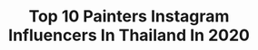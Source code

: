 ---
title: Top 10 Painters Instagram Influencers In Thailand In 2020
description: >-
  Find top painters Instagram influencers in Thailand in 2020. Most popular hashtags: #pinterest #tb #lifecycle #roadbikes.
platform: Instagram
profiles:
  - username: "mint.chareena"
    fullname: >-
      Mℹ️NT
    location: "Thailand"
    followers: 25544
    engagement: 508
    commentsToLikes: 0.033286
    id: ckaoyi8rehn7f0i78xv6bhz1n
    verified: false
    hashtags: "#party, #lifecycle, #relax, #sanctuaryoftruth"
  - username: "palmpalminstinct"
    fullname: >-
      Palm palm Instinct
    location: "Thailand"
    followers: 52138
    engagement: 164
    commentsToLikes: 0.008270
    id: ck15tvbpbk32q0i193xw3q4a7
    verified: false
    hashtags: "#boatzcarina, #4thsingle, #thisispark, #staysafewithcps"
  - username: "c_rot26"
    fullname: >-
      🖤I’m Carrot🖤
    location: "Thailand"
    followers: 39880
    engagement: 622
    commentsToLikes: 0.013238
    id: ck0vwtihfvj2f0i191rs89oz2
    verified: false
    hashtags: "#pinterest, #goldcity, #goldcity70"
  - username: "maywadeew"
    fullname: >-
      MAY MAYWADEE
    location: "Thailand"
    followers: 22055
    engagement: 601
    commentsToLikes: 0.004104
    id: ck0tt1zgd0t3t0i19enz2fytd
    verified: false
    hashtags: "#grabfoodchallenge, #likethatchallenge, #deesay, #pinterest"
  - username: "belltatcha"
    fullname: >-
      𝑻𝒂𝒕𝒄𝒉𝒂𝒌𝒐𝒓𝒏 𝑺.
    location: "Thailand"
    followers: 132338
    engagement: 244
    commentsToLikes: 0.003950
    id: ck6tufvezg3la0j718kqi83kx
    verified: false
    hashtags: "#hi, #laneigethailand, #pomelofashion, #megamushroom"
  - username: "mamindds"
    fullname: >-
      ♡♡♡♡ᴹᴵᴺᴰ♡♡♡♡
    location: "Thailand"
    followers: 33457
    engagement: 237
    commentsToLikes: 0.007523
    id: ckap3znsh571h0i78uwhadygs
    verified: false
    hashtags: "#pantenerosewater, #pinterest, #popsappthailand, #watchfreehere"
  - username: "palmkiki"
    fullname: >-
      Varucha A.
    location: "Thailand"
    followers: 5819
    engagement: 684
    commentsToLikes: 0.008192
    id: ck0w26rmimvin0i198v2jf5ly
    verified: false
    hashtags: "#pinterestinspired, #lovellaorganics, #youreverydaysmile, #offwhitebangkok"
  - username: "jammie_panichadar"
    fullname: >-
      PANICHADAR SANGSUWAN
    location: "Thailand"
    followers: 368527
    engagement: 105
    commentsToLikes: 0.007350
    id: ck0twug3agsdr0i198p7gsq9m
    verified: false
    hashtags: "#vivaplusjelly, #haveagoodday, #vintage, #love"
  - username: "ngarmm"
    fullname: >-
      ♡ 𝐍𝐆𝐀𝐑𝐌 ♡
    location: "Thailand"
    followers: 40802
    engagement: 321
    commentsToLikes: 0.006029
    id: ck5hcvjt6k6ri0i11abz5755c
    verified: false
    hashtags: "#shokubutsuhokkaidomilkseries, #doitagainchallenge, #alandth, #shokubutsu"
  - username: "primthrk"
    fullname: >-
      𝑺𝒂𝒊𝒏𝒕𝒆𝒍𝒊𝒛𝒂𝒃𝒆𝒕𝒉 🥨
    location: "Thailand"
    followers: 5438
    engagement: 1499
    commentsToLikes: 0.013120
    id: ck9ha9mw5bp020j78i04qvoml
    verified: false
    hashtags: "#tb, #kspxfilm, #momomomofilms, #howtobetofuwithparima"
---